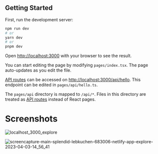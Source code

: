 ## Getting Started

First, run the development server:

```bash
npm run dev
# or
yarn dev
# or
pnpm dev
```

Open [http://localhost:3000](http://localhost:3000) with your browser to see the result.

You can start editing the page by modifying `pages/index.tsx`. The page auto-updates as you edit the file.

[API routes](https://nextjs.org/docs/api-routes/introduction) can be accessed on [http://localhost:3000/api/hello](http://localhost:3000/api/hello). This endpoint can be edited in `pages/api/hello.ts`.

The `pages/api` directory is mapped to `/api/*`. Files in this directory are treated as [API routes](https://nextjs.org/docs/api-routes/introduction) instead of React pages.

# Screenshots
![localhost_3000_explore](https://user-images.githubusercontent.com/86136379/231900542-9866a2e5-f24d-431b-9179-d9e80c6c54c3.png)

![screencapture-main-splendid-lebkuchen-683006-netlify-app-explore-2023-04-03-14_56_41](https://user-images.githubusercontent.com/86136379/229548917-bf3db07a-5636-42a5-b87f-47218fbac499.png)

